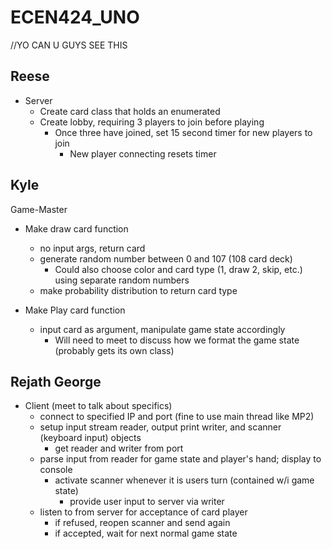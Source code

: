 # ECEN424_UNO

//YO CAN U GUYS SEE THIS

## Reese
- Server
  - Create card class that holds an enumerated 
  - Create lobby, requiring 3 players to join before playing
    - Once three have joined, set 15 second timer for new players to join
      - New player connecting resets timer

    


## Kyle
Game-Master

- Make draw card function
  - no input args, return card
  - generate random number between 0 and 107 (108 card deck)
    - Could also choose color and card type (1, draw 2, skip, etc.) using separate random numbers
  - make probability distribution to return card type
	
- Make Play card function
  - input card as argument, manipulate game state accordingly
    - Will need to meet to discuss how we format the game state (probably gets its own class)


## Rejath George
- Client (meet to talk about specifics)
  - connect to specified IP and port (fine to use main thread like MP2)
  - setup input stream reader, output print writer, and scanner (keyboard input) objects
    - get reader and writer from port
  - parse input from reader for game state and player's hand; display to console
    - activate scanner whenever it is users turn (contained w/i game state)
      - provide user input to server via writer
  - listen to from server for acceptance of card player
    - if refused, reopen scanner and send again
    - if accepted, wait for next normal game state
 
